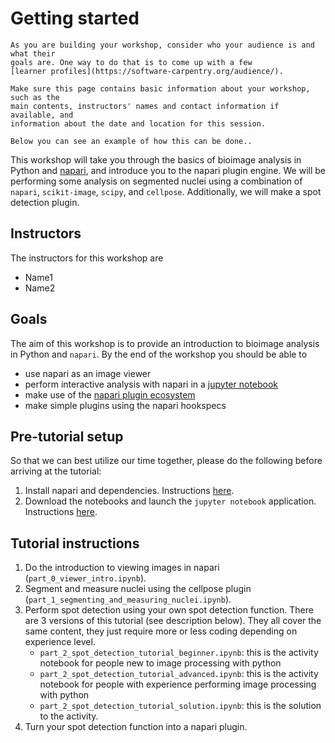 # Getting started

```{note}
As you are building your workshop, consider who your audience is and what their
goals are. One way to do that is to come up with a few
[learner profiles](https://software-carpentry.org/audience/).

Make sure this page contains basic information about your workshop, such as the
main contents, instructors' names and contact information if available, and
information about the date and location for this session.

Below you can see an example of how this can be done..
```

This workshop will take you through the basics of bioimage analysis in
Python and [napari](https://www.napari.org), and introduce you to the napari
plugin engine. We will be performing some analysis on segmented nuclei using a
combination of `napari`, `scikit-image`, `scipy`, and `cellpose`. Additionally,
we will make a spot detection plugin.

## Instructors
The instructors for this workshop are
- Name1
- Name2

## Goals
The aim of this workshop is to provide an introduction to bioimage analysis in
Python and `napari`. By the end of the workshop you should be able to
- use napari as an image viewer
- perform interactive analysis with napari in a
  [jupyter notebook](https://jupyter.org/)
- make use of the [napari plugin ecosystem](https://www.napari-hub.org/)
- make simple plugins using the napari hookspecs

## Pre-tutorial setup

So that we can best utilize our time together, please do the following before
arriving at the tutorial:

1. Install napari and dependencies. Instructions [here](./installation.md).
2. Download the notebooks and launch the `jupyter notebook` application.
  Instructions [here](./notebook_setup.md).

## Tutorial instructions

1. Do the introduction to viewing images in napari
  (`part_0_viewer_intro.ipynb`).
2. Segment and measure nuclei using the cellpose plugin
  (`part_1_segmenting_and_measuring_nuclei.ipynb`).
3. Perform spot detection using your own spot detection function. There are 3
  versions of this tutorial (see description below). They all cover the same
  content, they just require more or less coding depending on experience level.
    - `part_2_spot_detection_tutorial_beginner.ipynb`: this is the activity
      notebook for people new to image processing with python
    - `part_2_spot_detection_tutorial_advanced.ipynb`: this is the activity
      notebook for people with experience performing image processing with
      python
    - `part_2_spot_detection_tutorial_solution.ipynb`: this is the solution to
      the activity.
4. Turn your spot detection function into a napari plugin.
